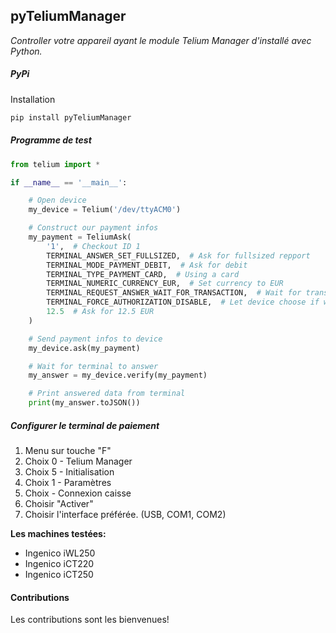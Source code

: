 ## **pyTeliumManager**
_Controller votre appareil ayant le module Telium Manager d'installé avec Python._

##### PyPi

Installation

```sh
pip install pyTeliumManager
```

##### Programme de test
```python
from telium import *

if __name__ == '__main__':

    # Open device
    my_device = Telium('/dev/ttyACM0')

    # Construct our payment infos
    my_payment = TeliumAsk(
        '1',  # Checkout ID 1
        TERMINAL_ANSWER_SET_FULLSIZED,  # Ask for fullsized repport
        TERMINAL_MODE_PAYMENT_DEBIT,  # Ask for debit
        TERMINAL_TYPE_PAYMENT_CARD,  # Using a card
        TERMINAL_NUMERIC_CURRENCY_EUR,  # Set currency to EUR
        TERMINAL_REQUEST_ANSWER_WAIT_FOR_TRANSACTION,  # Wait for transaction to end before getting final answer
        TERMINAL_FORCE_AUTHORIZATION_DISABLE,  # Let device choose if we should ask for authorization
        12.5  # Ask for 12.5 EUR
    )

    # Send payment infos to device
    my_device.ask(my_payment)

    # Wait for terminal to answer
    my_answer = my_device.verify(my_payment)

    # Print answered data from terminal
    print(my_answer.toJSON())
```

##### **Configurer le terminal de paiement**

1. Menu sur touche "F"
2. Choix 0 - Telium Manager
3. Choix 5 - Initialisation
4. Choix 1 - Paramètres
5. Choix   - Connexion caisse
6. Choisir "Activer"
7. Choisir l'interface préférée. (USB, COM1, COM2)

**Les machines testées:**

- Ingenico iWL250
- Ingenico iCT220
- Ingenico iCT250

#### Contributions

Les contributions sont les bienvenues!